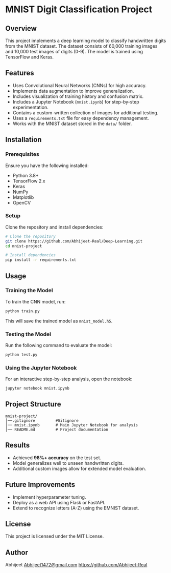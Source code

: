 # MNIST Digit Classification Project

## Overview
This project implements a deep learning model to classify handwritten digits from the MNIST dataset. The dataset consists of 60,000 training images and 10,000 test images of digits (0-9). The model is trained using TensorFlow and Keras.

## Features
- Uses Convolutional Neural Networks (CNNs) for high accuracy.
- Implements data augmentation to improve generalization.
- Includes visualization of training history and confusion matrix.
- Includes a Jupyter Notebook (`mnist.ipynb`) for step-by-step experimentation.
- Contains a custom-written collection of images for additional testing.
- Uses a `requirements.txt` file for easy dependency management.
- Works with the MNIST dataset stored in the `data/` folder.

## Installation
### Prerequisites
Ensure you have the following installed:
- Python 3.8+
- TensorFlow 2.x
- Keras
- NumPy
- Matplotlib
- OpenCV

### Setup
Clone the repository and install dependencies:
```bash
# Clone the repository
git clone https://github.com/Abhijeet-Real/Deep-Learning.git
cd mnist-project

# Install dependencies
pip install -r requirements.txt
```

## Usage
### Training the Model
To train the CNN model, run:
```bash
python train.py
```
This will save the trained model as `mnist_model.h5`.

### Testing the Model
Run the following command to evaluate the model:
```bash
python test.py
```

### Using the Jupyter Notebook
For an interactive step-by-step analysis, open the notebook:
```bash
jupyter notebook mnist.ipynb
```

## Project Structure
```
mnist-project/
│──.gitignore         #Gitignore
│── mnist.ipynb       # Main Jupyter Notebook for analysis
│── README.md         # Project documentation
```

## Results
- Achieved **98%+ accuracy** on the test set.
- Model generalizes well to unseen handwritten digits.
- Additional custom images allow for extended model evaluation.

## Future Improvements
- Implement hyperparameter tuning.
- Deploy as a web API using Flask or FastAPI.
- Extend to recognize letters (A-Z) using the EMNIST dataset.

## License
This project is licensed under the MIT License.

## Author
Abhijeet 
Abhijeet1472@gmail.com
https://github.com/Abhijeet-Real